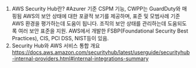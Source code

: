 1. AWS Security Hub란?
   #Azurer 기준 CSPM 기능, CWPP는 GuardDuty와 매핑됨
   AWS의 보안 상태에 대한 포괄적 보기를 제공하며, 표준 및 모범사례 기준 AWS 환경을 평가하는데 도움이 됩니다.
   조직의 보안 상태를 관리하는데 도움되도록 여러 보안 표준을 지원. AWS에서 개발한 FSBP(Foundational Security Best Practices), CIS, PCI DSS, NIST등이 있음.
3. Security Hub와 AWS 서비스 통합 개요
   https://docs.aws.amazon.com/securityhub/latest/userguide/securityhub-internal-providers.html#internal-integrations-summary
